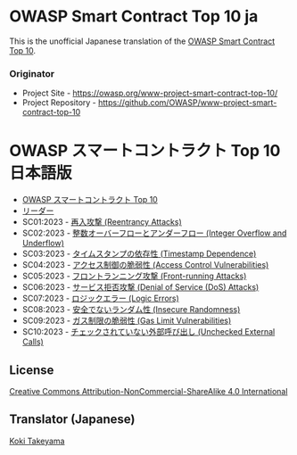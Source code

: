 # OWASP Smart Contract Top 10 ja

This is the unofficial Japanese translation of the [OWASP Smart Contract Top 10](https://github.com/OWASP/www-project-smart-contract-top-10).

### Originator

- Project Site - <https://owasp.org/www-project-smart-contract-top-10/>
- Project Repository - <https://github.com/OWASP/www-project-smart-contract-top-10>

# OWASP スマートコントラクト Top 10 日本語版

* [OWASP スマートコントラクト Top 10](Document/index.md)
* [リーダー](Document/leaders.md)
* SC01:2023 - [再入攻撃 (Reentrancy Attacks)](Document/2023/ja/src/SC01-reentrancy-attacks.md)
* SC02:2023 - [整数オーバーフローとアンダーフロー (Integer Overflow and Underflow)](Document/2023/ja/src/SC02-integer-overflow-underflow.md)
* SC03:2023 - [タイムスタンプの依存性 (Timestamp Dependence)](Document/2023/ja/src/SC03-timestamp-dependence.md)
* SC04:2023 - [アクセス制御の脆弱性 (Access Control Vulnerabilities)](Document/2023/ja/src/SC04-access-control-vulnerabilities.md)
* SC05:2023 - [フロントランニング攻撃 (Front-running Attacks)](Document/2023/ja/src/SC05-front-running-attacks.md)
* SC06:2023 - [サービス拒否攻撃 (Denial of Service (DoS) Attacks)](Document/2023/ja/src/SC06-denial-of-service-attacks.md)
* SC07:2023 - [ロジックエラー (Logic Errors)](Document/2023/ja/src/SC07-logic-errors.md)
* SC08:2023 - [安全でないランダム性 (Insecure Randomness)](Document/2023/ja/src/SC08-insecure-randomness.md)
* SC09:2023 - [ガス制限の脆弱性 (Gas Limit Vulnerabilities)](Document/2023/ja/src/SC09-gas-limit-vulnerabilities.md)
* SC10:2023 - [チェックされていない外部呼び出し (Unchecked External Calls)](Document/2023/ja/src/SC10-unchecked-external-calls.md)

## License

[Creative Commons Attribution-NonCommercial-ShareAlike 4.0 International](https://creativecommons.org/licenses/by-nc-sa/4.0/)

## Translator (Japanese)

[Koki Takeyama](https://github.com/coky-t)

